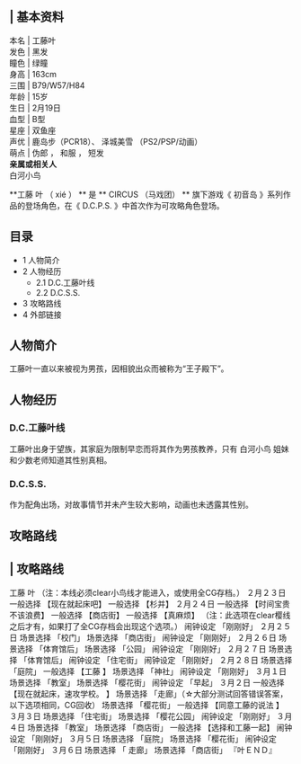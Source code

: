 |  **基本资料**  
---  
本名  |  工藤叶   
发色  |  黑发   
瞳色  |  绿瞳   
身高  |  163cm   
三围  |  B79/W57/H84   
年龄  |  15岁   
生日  |  2月19日   
血型  |  B型   
星座  |  双鱼座   
声优  |  鹿岛步（PCR18）、  泽城美雪  （PS2/PSP/动画）   
萌点  |  伪郎  ，  和服  ，  短发   
**亲属或相关人**  
白河小鸟  
  
**工藤 叶  （  xié  ）  ** 是 ** CIRCUS  （马戏团） ** 旗下游戏《  初音岛  》系列作品的登场角色，在《
D.C.P.S.  》中首次作为可攻略角色登场。

##  目录

  * 1  人物简介 
  * 2  人物经历 
    * 2.1  D.C.工藤叶线 
    * 2.2  D.C.S.S. 
  * 3  攻略路线 
  * 4  外部链接 

##  人物简介

工藤叶一直以来被视为男孩，因相貌出众而被称为“王子殿下”。

##  人物经历

###  D.C.工藤叶线

工藤叶出身于望族，其家庭为限制早恋而将其作为男孩教养，只有  白河小鸟  姐妹和少数老师知道其性别真相。

###  D.C.S.S.

作为配角出场，对故事情节并未产生较大影响，动画也未透露其性别。

##  攻略路线

|  攻略路线  
---  
  
工藤 叶  （注：本线必须clear小鸟线才能进入，或使用全CG存档。）  ２月２３日  一般选择 【现在就起床吧】  一般选择 【杉并】  ２月２４日
一般选择 【时间宝贵不该浪费】  一般选择 【商店街】  一般选择 【真麻烦】 （注：此选项在clear樱线之后才有，如果打了全CG存档会出现这个选项。）
闹钟设定 「刚刚好」  ２月２５日  场景选择 「校门」  场景选择 「商店街」  闹钟设定 「刚刚好」  ２月２６日  场景选择 「体育馆后」  场景选择
「公园」  闹钟设定 「刚刚好」  ２月２７日  场景选择 「体育馆后」  闹钟设定 「住宅街」  闹钟设定 「刚刚好」  ２月２８日  场景选择 「庭院」
一般选择 【工藤 】  场景选择 「神社」  闹钟设定 「刚刚好」  ３月１日  场景选择 「教室」  场景选择 「樱花街」  闹钟设定 「早起」
３月２日  一般选择 【现在就起床，速攻学校。 】  场景选择 「走廊」（☆大部分测试回答错误答案，以下选项相同，CG回收）  场景选择 「樱花街」
一般选择 【同意工藤的说法 】  ３月３日  场景选择 「住宅街」  场景选择 「樱花公园」  闹钟设定 「刚刚好」  ３月４日  场景选择 「教室」
场景选择 「商店街」  一般选择 【选择和工藤一起】  闹钟设定 「刚刚好」  ３月５日  场景选择 「庭院」  场景选择 「樱花街」  闹钟设定
「刚刚好」  ３月６日  场景选择 「 走廊」  场景选择 「商店街」  『叶ＥＮＤ』 </br>  
  